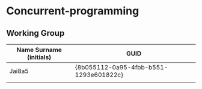 # Concurrent-programming

## Working Group

| Name Surname (initials) | GUID                                     |
| ----------------------- | ---------------------------------------- |
| Jai8a5                  | {8b055112-0a95-4fbb-b551-1293e601822c}   |
|                         |                                          |